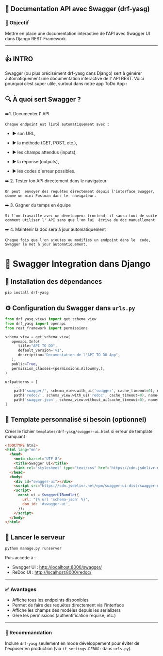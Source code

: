 ## 📃 Documentation API avec Swagger (drf-yasg)

### 🔧 Objectif
Mettre en place une documentation interactive de l'API avec Swagger UI dans Django REST Framework.

---

## 👍 INTRO 
Swagger (ou plus précisément drf-yasg dans Django) sert à générer automatiquement une documentation interactive de l' API REST. Voici pourquoi c’est super utile, surtout dans notre app ToDo App :

## 🔍 À quoi sert Swagger ?
:arrow_right:1. Documenter l' API

    Chaque endpoint est listé automatiquement avec :

* :arrow_forward: son URL,

* :arrow_forward: la méthode (GET, POST, etc.),

* :arrow_forward:  les champs attendus (inputs),

* :arrow_forward: la réponse (outputs),

* :arrow_forward: les codes d'erreur possibles.

:arrow_right: 2. Tester ton API directement dans le navigateur

    On peut  envoyer des requêtes directement depuis l'interface Swagger, comme un mini Postman dans le  navigateur.

:arrow_right: 3. Gagner du temps en équipe

    Si l'on travaille avec un développeur frontend, il saura tout de suite comment utiliser l' API sans que l'on lui  écrive de doc manuellement.

:arrow_right: 4. Maintenir la  doc sera  à jour automatiquement

    Chaque fois que l'on ajoutes ou modifies un endpoint dans le  code, Swagger le met à jour automatiquement.


# 📘 Swagger Integration dans Django

## 🧩 Installation des dépendances
```bash
pip install drf-yasg
```

## ⚙️ Configuration du Swagger dans `urls.py`
```python
from drf_yasg.views import get_schema_view
from drf_yasg import openapi
from rest_framework import permissions

schema_view = get_schema_view(
   openapi.Info(
      title="API TO DO",
      default_version='v1',
      description="Documentation de l'API TO DO App",
   ),
   public=True,
   permission_classes=(permissions.AllowAny,),
)

urlpatterns = [
    ...
    path('swagger/', schema_view.with_ui('swagger', cache_timeout=0), name='schema-swagger-ui'),
    path('redoc/', schema_view.with_ui('redoc', cache_timeout=0), name='schema-redoc'),
    path('swagger.json', schema_view.without_ui(cache_timeout=0), name='schema-json'),
]
```

## 📁 Template personnalisé si besoin (optionnel)
Créer le fichier `templates/drf-yasg/swagger-ui.html` si erreur de template manquant :

```html
<!DOCTYPE html>
<html lang="en">
  <head>
    <meta charset="UTF-8">
    <title>Swagger UI</title>
    <link rel="stylesheet" type="text/css" href="https://cdn.jsdelivr.net/npm/swagger-ui-dist/swagger-ui.css" />
  </head>
  <body>
    <div id="swagger-ui"></div>
    <script src="https://cdn.jsdelivr.net/npm/swagger-ui-dist/swagger-ui-bundle.js"></script>
    <script>
      const ui = SwaggerUIBundle({
        url: "{% url 'schema-json' %}",
        dom_id: '#swagger-ui',
      });
    </script>
  </body>
</html>
```

## 🏁 Lancer le serveur
```bash
python manage.py runserver
```

Puis accède à :
- Swagger UI : [http://localhost:8000/swagger/](http://localhost:8000/swagger/)
- ReDoc UI : [http://localhost:8000/redoc/](http://localhost:8000/redoc/)

---

### ✅ Avantages
- Affiche tous les endpoints disponibles
- Permet de faire des requêtes directement via l'interface
- Affiche les champs des modèles depuis les serializers
- Gère les permissions (authentification requise, etc.)

---

### 📄 Recommandation
Inclure `drf-yasg` seulement en mode développement pour éviter de l'exposer en production (via `if settings.DEBUG:` dans `urls.py`).


